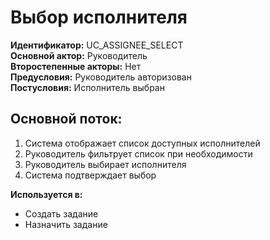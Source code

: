 # Выбор исполнителя

**Идентификатор:** UC_ASSIGNEE_SELECT  
**Основной актор:** Руководитель  
**Второстепенные акторы:** Нет  
**Предусловия:** Руководитель авторизован  
**Постусловия:** Исполнитель выбран

## Основной поток:
1. Система отображает список доступных исполнителей
2. Руководитель фильтрует список при необходимости
3. Руководитель выбирает исполнителя
4. Система подтверждает выбор

**Используется в:**
- Создать задание
- Назначить задание